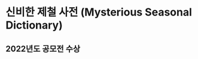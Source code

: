 신비한 제철 사전 (Mysterious Seasonal Dictionary)
==================================================
2022년도 공모전 수상
---------------------

